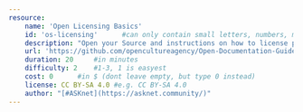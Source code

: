 ```yaml
---
resource:
    name: 'Open Licensing Basics'
    id: 'os-licensing'      #can only contain small letters, numbers, minus and underscore. needs to be the same as the file name
    description: "Open your Source and instructions on how to license properly"
    url: 'https://github.com/opencultureagency/Open-Documentation-Guide/blob/master/text/Content.md#how-to-make-it-open-source'
    duration: 20     #in minutes
    difficulty: 2    #1-3, 1 is easyest
    cost: 0      #in $ (dont leave empty, but type 0 instead)
    license: CC BY-SA 4.0 #e.g. CC BY-SA 4.0
    author: "[#ASKnet](https://asknet.community/)"
---
```

